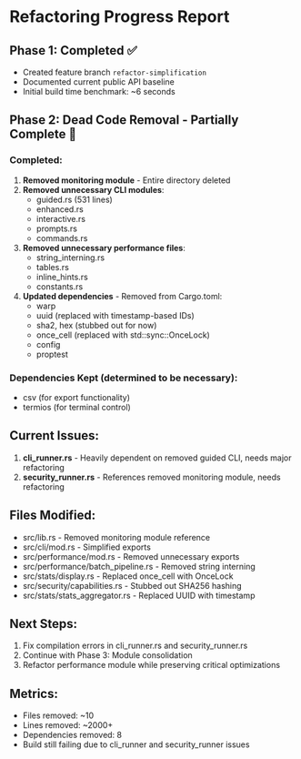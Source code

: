# Refactoring Progress Report

## Phase 1: Completed ✅
- Created feature branch `refactor-simplification`
- Documented current public API baseline
- Initial build time benchmark: ~6 seconds

## Phase 2: Dead Code Removal - Partially Complete 🔄

### Completed:
1. **Removed monitoring module** - Entire directory deleted
2. **Removed unnecessary CLI modules**:
   - guided.rs (531 lines)
   - enhanced.rs
   - interactive.rs
   - prompts.rs
   - commands.rs
3. **Removed unnecessary performance files**:
   - string_interning.rs
   - tables.rs
   - inline_hints.rs
   - constants.rs
4. **Updated dependencies** - Removed from Cargo.toml:
   - warp
   - uuid (replaced with timestamp-based IDs)
   - sha2, hex (stubbed out for now)
   - once_cell (replaced with std::sync::OnceLock)
   - config
   - proptest

### Dependencies Kept (determined to be necessary):
- csv (for export functionality)
- termios (for terminal control)

## Current Issues:
1. **cli_runner.rs** - Heavily dependent on removed guided CLI, needs major refactoring
2. **security_runner.rs** - References removed monitoring module, needs refactoring

## Files Modified:
- src/lib.rs - Removed monitoring module reference
- src/cli/mod.rs - Simplified exports
- src/performance/mod.rs - Removed unnecessary exports
- src/performance/batch_pipeline.rs - Removed string interning
- src/stats/display.rs - Replaced once_cell with OnceLock
- src/security/capabilities.rs - Stubbed out SHA256 hashing
- src/stats/stats_aggregator.rs - Replaced UUID with timestamp

## Next Steps:
1. Fix compilation errors in cli_runner.rs and security_runner.rs
2. Continue with Phase 3: Module consolidation
3. Refactor performance module while preserving critical optimizations

## Metrics:
- Files removed: ~10
- Lines removed: ~2000+
- Dependencies removed: 8
- Build still failing due to cli_runner and security_runner issues